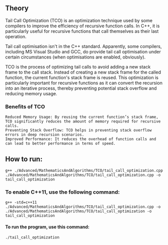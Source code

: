 ## Theory
Tail Call Optimization (TCO) is an optimization technique used by some compilers to improve the efficiency of recursive function calls. 
In C++, it is particularly useful for recursive functions that call themselves as their last operation. 

Tail call optimisation isn't in the C++ standard. Apparently, some compilers, including MS Visual Studio and GCC, do provide 
tail call optimisation under certain circumstances (when optimisations are enabled, obviously).

TCO is the process of optimizing tail calls to avoid adding a new stack frame to the call stack. Instead of creating a new stack frame for the called function, the current function's stack frame is reused. This optimization is particularly important for recursive functions as it can convert the recursion into an iterative process, thereby preventing potential stack overflow and reducing memory usage.

### Benefits of TCO
    Reduced Memory Usage: By reusing the current function’s stack frame, TCO significantly reduces the amount of memory required for recursive calls.
    Preventing Stack Overflow: TCO helps in preventing stack overflow errors in deep recursion scenarios.
    Improved Performance: It reduces the overhead of function calls and can lead to better performance in terms of speed.

## How to run:
    g++ ./Advanced/MathematicsAndAlgorithms/TCO/tail_call_optimization.cpp ./Advanced/MathematicsAndAlgorithms/TCO/tail_call_optimization.cpp -o tail_call_optimization
### To enable C++11, use the following command:
    g++ -std=c++11 ./Advanced/MathematicsAndAlgorithms/TCO/tail_call_optimization.cpp -o ./Advanced/MathematicsAndAlgorithms/TCO/tail_call_optimization -o tail_call_optimization 
#### To run the program, use this command:
    ./tail_call_optimization
